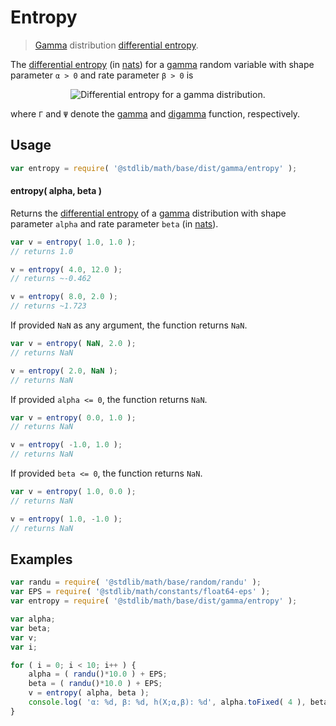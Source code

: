 # Entropy

> [Gamma][gamma] distribution [differential entropy][entropy].


<!-- Section to include introductory text. Make sure to keep an empty line after the intro `section` element and another before the `/section` close. -->

<section class="intro">

The [differential entropy][entropy] (in [nats][nats]) for a [gamma][gamma] random variable with shape parameter `α > 0` and rate parameter `β > 0` is

<!-- <equation class="equation" label="eq:gamma_entropy" align="center" raw="h\left( X \right) = \scriptstyle \begin{align} \scriptstyle \alpha &\scriptstyle \,-\, \ln \beta \,+\, \ln[\Gamma(\alpha)]\\ \scriptstyle &\scriptstyle \,+\, (1 \,-\, \alpha)\psi(\alpha) \end{align}" alt="Differential entropy for a gamma distribution."> -->

<div class="equation" align="center" data-raw-text="h\left( X \right) = \scriptstyle \begin{align} \scriptstyle \alpha &\scriptstyle \,-\, \ln \beta \,+\, \ln[\Gamma(\alpha)]\\ \scriptstyle &\scriptstyle \,+\, (1 \,-\, \alpha)\psi(\alpha) \end{align}" data-equation="eq:gamma_entropy">
    <img src="" alt="Differential entropy for a gamma distribution.">
    <br>
</div>

<!-- </equation> -->

where `Γ` and `Ψ` denote the [gamma][gamma-function] and [digamma][digamma] function, respectively.

</section>

<!-- /.intro -->

<!-- Package usage documentation. -->

<section class="usage">

## Usage

``` javascript
var entropy = require( '@stdlib/math/base/dist/gamma/entropy' );
```

#### entropy( alpha, beta )

Returns the [differential entropy][entropy] of a [gamma][gamma] distribution with shape parameter `alpha` and rate parameter `beta` (in [nats][nats]).

``` javascript
var v = entropy( 1.0, 1.0 );
// returns 1.0

v = entropy( 4.0, 12.0 );
// returns ~-0.462

v = entropy( 8.0, 2.0 );
// returns ~1.723
```

If provided `NaN` as any argument, the function returns `NaN`.

``` javascript
var v = entropy( NaN, 2.0 );
// returns NaN

v = entropy( 2.0, NaN );
// returns NaN
```

If provided `alpha <= 0`, the function returns `NaN`.

``` javascript
var v = entropy( 0.0, 1.0 );
// returns NaN

v = entropy( -1.0, 1.0 );
// returns NaN
```

If provided `beta <= 0`, the function returns `NaN`.

``` javascript
var v = entropy( 1.0, 0.0 );
// returns NaN

v = entropy( 1.0, -1.0 );
// returns NaN
```

</section>

<!-- /.usage -->

<!-- Package usage notes. Make sure to keep an empty line after the `section` element and another before the `/section` close. -->

<section class="notes">

</section>

<!-- /.notes -->

<!-- Package usage examples. -->

<section class="examples">

## Examples

``` javascript
var randu = require( '@stdlib/math/base/random/randu' );
var EPS = require( '@stdlib/math/constants/float64-eps' );
var entropy = require( '@stdlib/math/base/dist/gamma/entropy' );

var alpha;
var beta;
var v;
var i;

for ( i = 0; i < 10; i++ ) {
    alpha = ( randu()*10.0 ) + EPS;
    beta = ( randu()*10.0 ) + EPS;
    v = entropy( alpha, beta );
    console.log( 'α: %d, β: %d, h(X;α,β): %d', alpha.toFixed( 4 ), beta.toFixed( 4 ), v.toFixed( 4 ) );
}
```

</section>

<!-- /.examples -->

<!-- Section to include cited references. If references are included, add a horizontal rule *before* the section. Make sure to keep an empty line after the `section` element and another before the `/section` close. -->

<section class="references">

</section>

<!-- /.references -->

<!-- Section for all links. Make sure to keep an empty line after the `section` element and another before the `/section` close. -->

<section class="links">

[gamma]: https://en.wikipedia.org/wiki/Gamma_distribution
[entropy]: https://en.wikipedia.org/wiki/Entropy_%28information_theory%29
[nats]: https://en.wikipedia.org/wiki/Nat_%28unit%29
[gamma-function]: https://en.wikipedia.org/wiki/Gamma_function
[digamma]: https://en.wikipedia.org/wiki/Digamma_function

</section>

<!-- /.links -->
